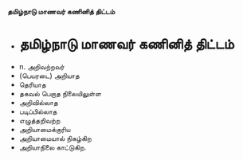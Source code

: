**தமிழ்நாடு மாணவர் கணினித் திட்டம்**
- # தமிழ்நாடு மாணவர் கணினித் திட்டம்
- n. அறிவற்றவர்
- (பெயரடை) அறியாத
- தெரியாத
- தகவல் பெறாத நிலையிலுள்ள
- அறிவில்லாத
- படிப்பில்லாத
- எழுத்தறிவற்ற
- அறியாமைக்குரிய
- அறியாமையால் நிகழ்கிற
- அறியாநிலை காட்டுகிற.

